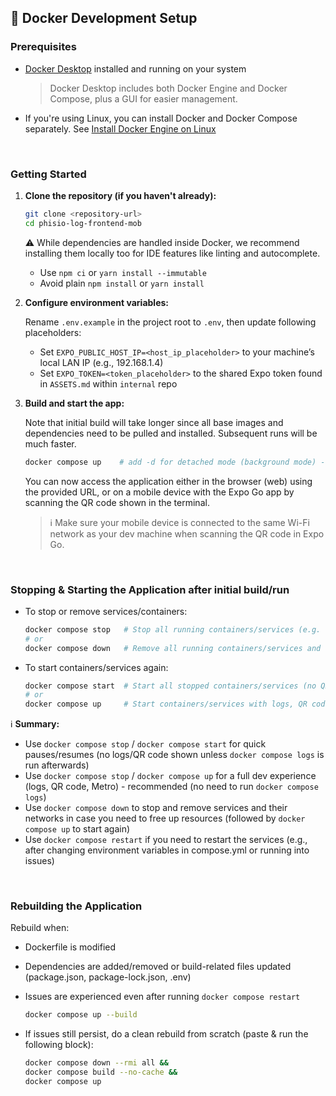 ## 🐳 Docker Development Setup

### Prerequisites

- [Docker Desktop](https://www.docker.com/products/docker-desktop/) installed and running on your system
  > Docker Desktop includes both Docker Engine and Docker Compose, plus a GUI for easier management.
- If you're using Linux, you can install Docker and Docker Compose separately. See [Install Docker Engine on Linux](https://docs.docker.com/engine/install/)

<br>

### Getting Started

1. **Clone the repository (if you haven't already):**

   ```bash
   git clone <repository-url>
   cd phisio-log-frontend-mob
   ```

   ⚠️ While dependencies are handled inside Docker, we recommend installing them locally too for IDE features like linting and autocomplete.
   - Use `npm ci` or `yarn install --immutable`
   - Avoid plain `npm install` or `yarn install`

2. **Configure environment variables:**

   Rename `.env.example` in the project root to `.env`, then update following placeholders:
   - Set `EXPO_PUBLIC_HOST_IP=<host_ip_placeholder>` to your machine’s local LAN IP (e.g., 192.168.1.4)
   - Set `EXPO_TOKEN=<token_placeholder>` to the shared Expo token found in `ASSETS.md` within `internal` repo

3. **Build and start the app:**

   Note that initial build will take longer since all base images and dependencies need to be pulled and installed. Subsequent runs will be much faster.

   ```bash
   docker compose up    # add -d for detached mode (background mode) - leaves terminal free
   ```

   You can now access the application either in the browser (web) using the provided URL, or on a mobile device with the Expo Go app by scanning the QR code shown in the terminal.

   > ℹ️ Make sure your mobile device is connected to the same Wi-Fi network as your dev machine when scanning the QR code in Expo Go.

<br>

### Stopping & Starting the Application after initial build/run

- To stop or remove services/containers:

  ```bash
  docker compose stop   # Stop all running containers/services (e.g. expo and mock-api)
  # or
  docker compose down   # Remove all running containers/services and their associated networks
  ```

- To start containers/services again:

  ```bash
  docker compose start  # Start all stopped containers/services (no QR code or Metro interface shown) - only if 'docker compose stop' was run
  # or
  docker compose up     # Start containers/services with logs, QR code, and Metro interface - must be used if 'docker compose down' was run
  ```

ℹ️ **Summary:**

- Use `docker compose stop` / `docker compose start` for quick pauses/resumes (no logs/QR code shown unless `docker compose logs` is run afterwards)
- Use `docker compose stop` / `docker compose up` for a full dev experience (logs, QR code, Metro) - recommended (no need to run `docker compose logs`)
- Use `docker compose down` to stop and remove services and their networks in case you need to free up resources (followed by `docker compose up` to start again)
- Use `docker compose restart` if you need to restart the services (e.g., after changing environment variables in compose.yml or running into issues)

<br>

### Rebuilding the Application

Rebuild when:

- Dockerfile is modified
- Dependencies are added/removed or build-related files updated (package.json, package-lock.json, .env)
- Issues are experienced even after running `docker compose restart`

  ```bash
  docker compose up --build
  ```

* If issues still persist, do a clean rebuild from scratch (paste & run the following block):

  ```bash
  docker compose down --rmi all &&
  docker compose build --no-cache &&
  docker compose up
  ```
